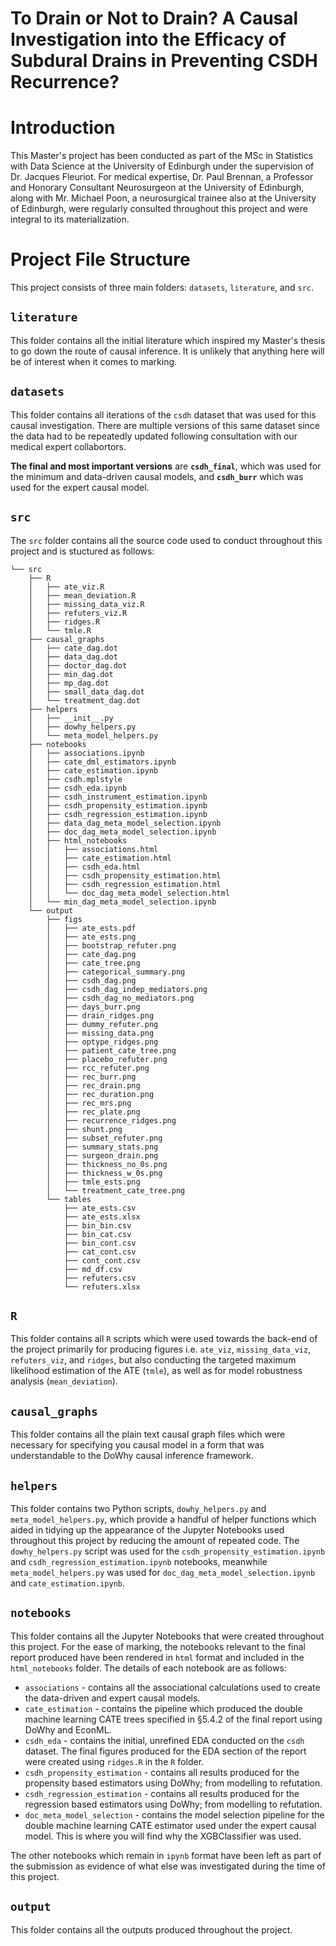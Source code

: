 # To Drain or Not to Drain? A Causal Investigation into the Efficacy of Subdural Drains in Preventing CSDH Recurrence?
# Introduction
This Master's project has been conducted as part of the MSc in Statistics with Data Science at the University of Edinburgh under the supervision of Dr. Jacques Fleuriot. For medical expertise, Dr. Paul Brennan, a Professor and Honorary Consultant Neurosurgeon at the University of Edinburgh, along with Mr. Michael Poon, a neurosurgical trainee also at the University of Edinburgh, were regularly consulted throughout this project and were integral to its materialization.

# Project File Structure
This project consists of three main folders: `datasets`, `literature`, and `src`. 

## `literature`
This folder contains all the initial literature which inspired my Master's thesis to go down the route of causal inference. It is unlikely that anything here will be of interest when it comes to marking.
## `datasets`
This folder contains all iterations of the `csdh` dataset that was used for this causal investigation. There are multiple versions of this same dataset since the data had to be repeatedly updated following consultation with our medical expert collabortors. 

**The final and most important versions** are **`csdh_final`**, which was used for the minimum and data-driven causal models, and **`csdh_burr`** which was used for the expert causal model.
## `src`
The `src` folder contains all the source code used to conduct throughout this project and is stuctured as follows:
```
└── src
    ├── R
    │   ├── ate_viz.R
    │   ├── mean_deviation.R
    │   ├── missing_data_viz.R
    │   ├── refuters_viz.R
    │   ├── ridges.R
    │   └── tmle.R
    ├── causal_graphs
    │   ├── cate_dag.dot
    │   ├── data_dag.dot
    │   ├── doctor_dag.dot
    │   ├── min_dag.dot
    │   ├── mp_dag.dot
    │   ├── small_data_dag.dot
    │   └── treatment_dag.dot
    ├── helpers
    │   ├── __init__.py
    │   ├── dowhy_helpers.py
    │   └── meta_model_helpers.py
    ├── notebooks
    │   ├── associations.ipynb
    │   ├── cate_dml_estimators.ipynb
    │   ├── cate_estimation.ipynb
    │   ├── csdh.mplstyle
    │   ├── csdh_eda.ipynb
    │   ├── csdh_instrument_estimation.ipynb
    │   ├── csdh_propensity_estimation.ipynb
    │   ├── csdh_regression_estimation.ipynb
    │   ├── data_dag_meta_model_selection.ipynb
    │   ├── doc_dag_meta_model_selection.ipynb
    │   ├── html_notebooks
    │   │   ├── associations.html
    │   │   ├── cate_estimation.html
    │   │   ├── csdh_eda.html
    │   │   ├── csdh_propensity_estimation.html
    │   │   ├── csdh_regression_estimation.html
    │   │   └── doc_dag_meta_model_selection.html
    │   └── min_dag_meta_model_selection.ipynb
    └── output
        ├── figs
        │   ├── ate_ests.pdf
        │   ├── ate_ests.png
        │   ├── bootstrap_refuter.png
        │   ├── cate_dag.png
        │   ├── cate_tree.png
        │   ├── categorical_summary.png
        │   ├── csdh_dag.png
        │   ├── csdh_dag_indep_mediators.png
        │   ├── csdh_dag_no_mediators.png
        │   ├── days_burr.png
        │   ├── drain_ridges.png
        │   ├── dummy_refuter.png
        │   ├── missing_data.png
        │   ├── optype_ridges.png
        │   ├── patient_cate_tree.png
        │   ├── placebo_refuter.png
        │   ├── rcc_refuter.png
        │   ├── rec_burr.png
        │   ├── rec_drain.png
        │   ├── rec_duration.png
        │   ├── rec_mrs.png
        │   ├── rec_plate.png
        │   ├── recurrence_ridges.png
        │   ├── shunt.png
        │   ├── subset_refuter.png
        │   ├── summary_stats.png
        │   ├── surgeon_drain.png
        │   ├── thickness_no_0s.png
        │   ├── thickness_w_0s.png
        │   ├── tmle_ests.png
        │   └── treatment_cate_tree.png
        └── tables
            ├── ate_ests.csv
            ├── ate_ests.xlsx
            ├── bin_bin.csv
            ├── bin_cat.csv
            ├── bin_cont.csv
            ├── cat_cont.csv
            ├── cont_cont.csv
            ├── md_df.csv
            ├── refuters.csv
            └── refuters.xlsx
```

## `R`
This folder contains all `R` scripts which were used towards the back-end of the project primarily for producing figures i.e. `ate_viz`, `missing_data_viz`, `refuters_viz`, and `ridges`, but also conducting the targeted maximum likelihood estimation of the ATE (`tmle`), as well as for model robustness analysis (`mean_deviation`).

## `causal_graphs`
This folder contains all the plain text causal graph files which were necessary for specifying you causal model in a form that was understandable to the DoWhy causal inference framework.

## `helpers`
This folder contains two Python scripts, `dowhy_helpers.py` and `meta_model_helpers.py`, which provide a handful of helper functions which aided in tidying up the appearance of the Jupyter Notebooks used throughout this project by reducing the amount of repeated code. The `dowhy_helpers.py` script was used for the `csdh_propensity_estimation.ipynb` and `csdh_regression_estimation.ipynb` notebooks, meanwhile `meta_model_helpers.py` was used for `doc_dag_meta_model_selection.ipynb` and `cate_estimation.ipynb`.

## `notebooks`
This folder contains all the Jupyter Notebooks that were created throughout this project. For the ease of marking, the notebooks relevant to the final report produced have been rendered in `html` format and included in the `html_notebooks` folder. The details of each notebook are as follows:

- `associations` - contains all the associational calculations used to create the data-driven and expert causal models.
- `cate_estimation` - contains the pipeline which produced the double machine learning CATE trees specified in §5.4.2 of the final report using DoWhy and EconML.
- `csdh_eda` - contains the initial, unrefined EDA conducted on the `csdh` dataset. The final figures produced for the EDA section of the report were created using `ridges.R` in the `R` folder.
- `csdh_propensity_estimation` - contains all results produced for the propensity based estimators using DoWhy; from modelling to refutation.
- `csdh_regression_estimation` - contains all results produced for the regression based estimators using DoWhy; from modelling to refutation.
- `doc_meta_model_selection` - contains the model selection pipeline for the double machine learning CATE estimator used under the expert causal model. This is where you will find why the XGBClassifier was used.

The other notebooks which remain in `ipynb` format have been left as part of the submission as evidence of what else was investigated during the time of this project.

## `output`
This folder contains all the outputs produced throughout the project.